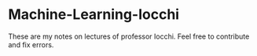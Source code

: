 # Machine-Learning-Iocchi
These are my notes on lectures of professor Iocchi. Feel free to contribute and fix errors.
